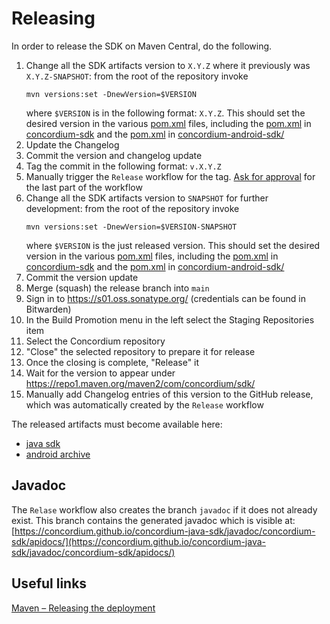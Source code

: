 # Releasing

In order to release the SDK on Maven Central, do the following.

1. Change all the SDK artifacts version to `X.Y.Z` where it previously was `X.Y.Z-SNAPSHOT`:
   from the root of the repository invoke
   ```
   mvn versions:set -DnewVersion=$VERSION
   ```
   where `$VERSION` is in the following format: `X.Y.Z`.
   This should set the desired version in the various [pom.xml](pom.xml) files, including
   the [pom.xml](concordium-sdk/pom.xml) in [concordium-sdk](concordium-sdk) and
   the [pom.xml](concordium-android-sdk/pom.xml) in [concordium-android-sdk/](concordium-android-sdk)
2. Update the Changelog
3. Commit the version and changelog update
4. Tag the commit in the following format: `v.X.Y.Z`
5. Manually trigger the `Release` workflow for the tag.
   [Ask for approval](https://github.com/orgs/Concordium/teams/java-sdk-publishers) for the last part of the workflow
6. Change all the SDK artifacts version to `SNAPSHOT` for further development:
   from the root of the repository invoke
   ```
   mvn versions:set -DnewVersion=$VERSION-SNAPSHOT
   ```
   where `$VERSION` is the just released version.
   This should set the desired version in the various [pom.xml](pom.xml) files, including
   the [pom.xml](concordium-sdk/pom.xml) in [concordium-sdk](concordium-sdk) and
   the [pom.xml](concordium-android-sdk/pom.xml) in [concordium-android-sdk/](concordium-android-sdk)
7. Commit the version update
8. Merge (squash) the release branch into `main`
9. Sign in to https://s01.oss.sonatype.org/ (credentials can be found in Bitwarden)
10. In the Build Promotion menu in the left select the Staging Repositories item
11. Select the Concordium repository
12. "Close" the selected repository to prepare it for release
13. Once the closing is complete, "Release" it
14. Wait for the version to appear under https://repo1.maven.org/maven2/com/concordium/sdk/
15. Manually add Changelog entries of this version to the GitHub release,
    which was automatically created by the `Release` workflow

The released artifacts must become available here:

- [java sdk](https://central.sonatype.com/artifact/com.concordium.sdk/concordium-sdk)
- [android archive](https://central.sonatype.com/artifact/com.concordium.sdk/concordium-android-sdk)

## Javadoc

The `Relase` workflow also creates the branch `javadoc` if it does not already exist.
This branch contains the generated javadoc which is visible
at: [https://concordium.github.io/concordium-java-sdk/javadoc/concordium-sdk/apidocs/](https://concordium.github.io/concordium-java-sdk/javadoc/concordium-sdk/apidocs/)

## Useful links

[Maven – Releasing the deployment](https://central.sonatype.org/publish/release/)
